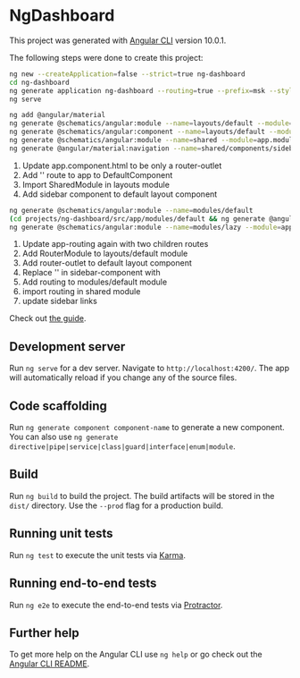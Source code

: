 # NgDashboard

This project was generated with [Angular CLI](https://github.com/angular/angular-cli) version 10.0.1.

The following steps were done to create this project:

```bash
ng new --createApplication=false --strict=true ng-dashboard
cd ng-dashboard
ng generate application ng-dashboard --routing=true --prefix=msk --style=scss --strict=true
ng serve
```

```bash
ng add @angular/material
ng generate @schematics/angular:module --name=layouts/default --module=app.module.ts
ng generate @schematics/angular:component --name=layouts/default --module=default --export=true
ng generate @schematics/angular:module --name=shared --module=app.module.ts
ng generate @angular/material:navigation --name=shared/components/sidebar --module=shared --export=true
```

1. Update app.component.html to be only a router-outlet
2. Add '' route to app to DefaultComponent
3. Import SharedModule in layouts module
4. Add sidebar component to default layout component

```bash
ng generate @schematics/angular:module --name=modules/default
(cd projects/ng-dashboard/src/app/modules/default && ng generate @angular/material:dashboard --name=dashboard --module=default.module.ts --export=true)
ng generate @schematics/angular:module --name=modules/lazy --module=app.module.ts --route=lazy
```

1. Update app-routing again with two children routes
2. Add RouterModule to layouts/default module
3. Add router-outlet to default layout component
4. Replace '<!-- Add Content Here -->' in sidebar-component with <ng-content>
5. Add routing to modules/default module
6. import routing in shared module
7. update sidebar links

Check out [the guide](https://skogul.com/?p=1161&preview=true).


## Development server

Run `ng serve` for a dev server. Navigate to `http://localhost:4200/`. The app will automatically reload if you change any of the source files.

## Code scaffolding

Run `ng generate component component-name` to generate a new component. You can also use `ng generate directive|pipe|service|class|guard|interface|enum|module`.

## Build

Run `ng build` to build the project. The build artifacts will be stored in the `dist/` directory. Use the `--prod` flag for a production build.

## Running unit tests

Run `ng test` to execute the unit tests via [Karma](https://karma-runner.github.io).

## Running end-to-end tests

Run `ng e2e` to execute the end-to-end tests via [Protractor](http://www.protractortest.org/).

## Further help

To get more help on the Angular CLI use `ng help` or go check out the [Angular CLI README](https://github.com/angular/angular-cli/blob/master/README.md).

